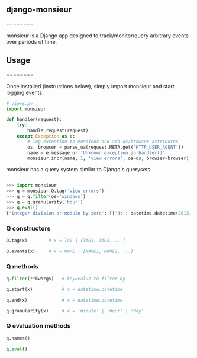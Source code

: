 ## django-monsieur
========

monsieur is a Django app designed to track/monitor/query arbitrary
events over periods of time.

## Usage
========

Once installed (instructions below), simply import monsieur and start
logging events.

```python
# views.py
import monsieur

def handler(request):
    try:
        handle_request(request)
    except Exception as e:
        # log exception to monsieur and add os/browser attributes
        os, browser = parse_ua(request.META.get('HTTP_USER_AGENT'))
        name = e.message or 'Unknown exception in handler()'
        monsieur.incr(name, 1, 'view errors', os=os, browser=browser)
```

monsieur has a query system similar to Django's querysets.

```python

>>> import monsieur
>>> q = monsieur.Q.tag('view errors')
>>> q = q.filter(os='windows')
>>> q = q.granularity('hour')
>>> q.eval()
{'integer division or modulo by zero': [{'dt': datetime.datetime(2013, 1, 7, 20, 0, 0, 0), 'count': 1}, ...]}
```

### Q constructors
```python
Q.tag(x)        # x = TAG | [TAG1, TAG2, ...]

Q.events(x)     # x = NAME | [NAME1, NAME2, ...]
```

### Q methods
```python
q.filter(**kwargs)   # key=value to filter by

q.start(x)           # x = datetime.datetime

q.end(x)             # x = datetime.datetime

q.granularity(x)     # x = 'minute' | 'hour' | 'day'
```

### Q evaluation methods
```python
q.names()

q.eval()
```
